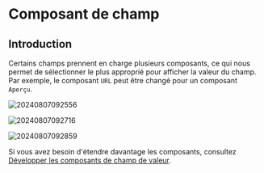 # Composant de champ

## Introduction

Certains champs prennent en charge plusieurs composants, ce qui nous permet de sélectionner le plus approprié pour afficher la valeur du champ. Par exemple, le composant `URL` peut être changé pour un composant `Aperçu`.

![20240807092556](https://static-docs.nocobase.com/20240807092556.png)

![20240807092716](https://static-docs.nocobase.com/20240807092716.png)

![20240807092859](https://static-docs.nocobase.com/20240807092859.png)

Si vous avez besoin d'étendre davantage les composants, consultez [Développer les composants de champ de valeur](/plugin-samples/field/value).
